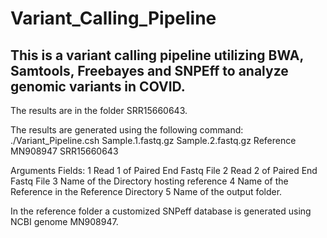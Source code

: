 # Variant_Calling_Pipeline
 
## This is a variant calling pipeline utilizing BWA, Samtools, Freebayes and SNPEff to analyze genomic variants in COVID.

The results are in the folder SRR15660643.

The results are generated using the following command:
./Variant_Pipeline.csh Sample.1.fastq.gz Sample.2.fastq.gz Reference MN908947 SRR15660643

Arguments Fields:
1 Read 1 of Paired End Fastq File
2 Read 2 of Paired End Fastq File
3 Name of the Directory hosting reference
4 Name of the Reference in the Reference Directory
5 Name of the output folder.

In the reference folder a customized SNPeff database is generated using NCBI genome MN908947.

